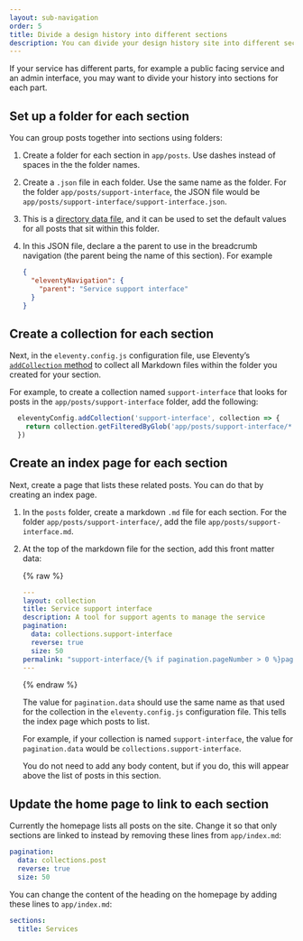```yaml
---
layout: sub-navigation
order: 5
title: Divide a design history into different sections
description: You can divide your design history site into different sections if your team is building multiple products or services.
---
```


If your service has different parts, for example a public facing service and an admin interface, you may want to divide your history into sections for each part.

## Set up a folder for each section

You can group posts together into sections using folders:

1. Create a folder for each section in `app/posts`. Use dashes instead of spaces in the the folder names.

2. Create a `.json` file in each folder. Use the same name as the folder. For the folder `app/posts/support-interface`, the JSON file would be `app/posts/support-interface/support-interface.json`.

3. This is a [directory data file](https://www.11ty.dev/docs/data-template-dir/), and it can be used to set the default values for all posts that sit within this folder.

4. In this JSON file, declare a the parent to use in the breadcrumb navigation (the parent being the name of this section). For example

   ```json
   {
     "eleventyNavigation": {
       "parent": "Service support interface"
     }
   }
   ```

## Create a collection for each section

Next, in the `eleventy.config.js` configuration file, use Eleventy’s [`addCollection` method](https://www.11ty.dev/docs/collections/#advanced-custom-filtering-and-sorting) to collect all Markdown files within the folder you created for your section.

For example, to create a collection named `support-interface` that looks for posts in the `app/posts/support-interface` folder, add the following:

```js
  eleventyConfig.addCollection('support-interface', collection => {
    return collection.getFilteredByGlob('app/posts/support-interface/*.md')
  })
```

## Create an index page for each section

Next, create a page that lists these related posts. You can do that by creating an index page.

1. In the `posts` folder, create a markdown `.md` file for each section. For the folder `app/posts/support-interface/`, add the file `app/posts/support-interface.md`.

2. At the top of the markdown file for the section, add this front matter data:

   {% raw %}

   ```yaml
   ---
   layout: collection
   title: Service support interface
   description: A tool for support agents to manage the service
   pagination:
     data: collections.support-interface
     reverse: true
     size: 50
   permalink: "support-interface/{% if pagination.pageNumber > 0 %}page/{{ pagination.pageNumber + 1 }}{% endif %}/"
   ---
   ```

   {% endraw %}

   The value for `pagination.data` should use the same name as that used for the collection in the `eleventy.config.js` configuration file. This tells the index page which posts to list.

   For example, if your collection is named `support-interface`, the value for `pagination.data` would be `collections.support-interface`.

   You do not need to add any body content, but if you do, this will appear above the list of posts in this section.

## Update the home page to link to each section

Currently the homepage lists all posts on the site. Change it so that only sections are linked to instead by removing these lines from `app/index.md`:

```yaml
pagination:
  data: collections.post
  reverse: true
  size: 50
```

You can change the content of the heading on the homepage by adding these lines to `app/index.md`:

```yaml
sections:
  title: Services
```

